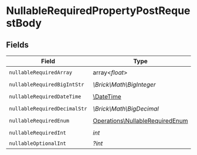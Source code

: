 # NullableRequiredPropertyPostRequestBody


## Fields

| Field                                                                              | Type                                                                               | Required                                                                           | Description                                                                        |
| ---------------------------------------------------------------------------------- | ---------------------------------------------------------------------------------- | ---------------------------------------------------------------------------------- | ---------------------------------------------------------------------------------- |
| `nullableRequiredArray`                                                            | array<*float*>                                                                     | :heavy_check_mark:                                                                 | N/A                                                                                |
| `nullableRequiredBigIntStr`                                                        | *\Brick\Math\BigInteger*                                                           | :heavy_check_mark:                                                                 | N/A                                                                                |
| `nullableRequiredDateTime`                                                         | [\DateTime](https://www.php.net/manual/en/class.datetime.php)                      | :heavy_check_mark:                                                                 | N/A                                                                                |
| `nullableRequiredDecimalStr`                                                       | *\Brick\Math\BigDecimal*                                                           | :heavy_check_mark:                                                                 | N/A                                                                                |
| `nullableRequiredEnum`                                                             | [Operations\NullableRequiredEnum](../../Models/Operations/NullableRequiredEnum.md) | :heavy_check_mark:                                                                 | N/A                                                                                |
| `nullableRequiredInt`                                                              | *int*                                                                              | :heavy_check_mark:                                                                 | N/A                                                                                |
| `nullableOptionalInt`                                                              | *?int*                                                                             | :heavy_minus_sign:                                                                 | N/A                                                                                |